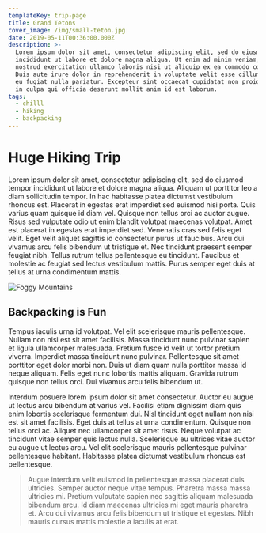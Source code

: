 ```yaml
---
templateKey: trip-page
title: Grand Tetons
cover_image: /img/small-teton.jpg
date: 2019-05-11T00:36:00.000Z
description: >-
  Lorem ipsum dolor sit amet, consectetur adipiscing elit, sed do eiusmod tempor
  incididunt ut labore et dolore magna aliqua. Ut enim ad minim veniam, quis
  nostrud exercitation ullamco laboris nisi ut aliquip ex ea commodo consequat.
  Duis aute irure dolor in reprehenderit in voluptate velit esse cillum dolore
  eu fugiat nulla pariatur. Excepteur sint occaecat cupidatat non proident, sunt
  in culpa qui officia deserunt mollit anim id est laborum.
tags:
  - chilll
  - hiking
  - backpacking
---
```

# Huge Hiking Trip

Lorem ipsum dolor sit amet, consectetur adipiscing elit, sed do eiusmod tempor incididunt ut labore et dolore magna aliqua. Aliquam ut porttitor leo a diam sollicitudin tempor. In hac habitasse platea dictumst vestibulum rhoncus est. Placerat in egestas erat imperdiet sed euismod nisi porta. Quis varius quam quisque id diam vel. Quisque non tellus orci ac auctor augue. Risus sed vulputate odio ut enim blandit volutpat maecenas volutpat. Amet est placerat in egestas erat imperdiet sed. Venenatis cras sed felis eget velit. Eget velit aliquet sagittis id consectetur purus ut faucibus. Arcu dui vivamus arcu felis bibendum ut tristique et. Nec tincidunt praesent semper feugiat nibh. Tellus rutrum tellus pellentesque eu tincidunt. Faucibus et molestie ac feugiat sed lectus vestibulum mattis. Purus semper eget duis at tellus at urna condimentum mattis.

![Foggy Mountains](/img/mountains.jpg "Foggy Mountains")

## Backpacking is Fun

Tempus iaculis urna id volutpat. Vel elit scelerisque mauris pellentesque. Nullam non nisi est sit amet facilisis. Massa tincidunt nunc pulvinar sapien et ligula ullamcorper malesuada. Pretium fusce id velit ut tortor pretium viverra. Imperdiet massa tincidunt nunc pulvinar. Pellentesque sit amet porttitor eget dolor morbi non. Duis ut diam quam nulla porttitor massa id neque aliquam. Felis eget nunc lobortis mattis aliquam. Gravida rutrum quisque non tellus orci. Dui vivamus arcu felis bibendum ut.

Interdum posuere lorem ipsum dolor sit amet consectetur. Auctor eu augue ut lectus arcu bibendum at varius vel. Facilisi etiam dignissim diam quis enim lobortis scelerisque fermentum dui. Nisl tincidunt eget nullam non nisi est sit amet facilisis. Eget duis at tellus at urna condimentum. Quisque non tellus orci ac. Aliquet nec ullamcorper sit amet risus. Neque volutpat ac tincidunt vitae semper quis lectus nulla. Scelerisque eu ultrices vitae auctor eu augue ut lectus arcu. Vel elit scelerisque mauris pellentesque pulvinar pellentesque habitant. Habitasse platea dictumst vestibulum rhoncus est pellentesque.

> Augue interdum velit euismod in pellentesque massa placerat duis ultricies. Semper auctor neque vitae tempus. Pharetra massa massa ultricies mi. Pretium vulputate sapien nec sagittis aliquam malesuada bibendum arcu. Id diam maecenas ultricies mi eget mauris pharetra et. Arcu dui vivamus arcu felis bibendum ut tristique et egestas. Nibh mauris cursus mattis molestie a iaculis at erat.
